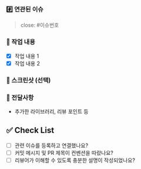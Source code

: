 ### #️⃣ 연관된 이슈

> close: #이슈번호

### 🔎 작업 내용

- [x] 작업 내용 1
- [x] 작업 내용 2

### 📸 스크린샷 (선택)

### 📢 전달사항

- 추가한 라이브러리, 리뷰 포인트 등

## ✅ Check List

- [ ] 관련 이슈를 등록하고 연결했나요?
- [ ] 커밋 메시지 및 PR 제목이 컨벤션을 따랐나요?
- [ ] 리뷰어가 이해할 수 있도록 충분한 설명이 작성되었나요?
